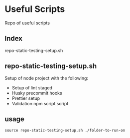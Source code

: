 # Useful Scripts

Repo of useful scripts

## Index

repo-static-testing-setup.sh

## repo-static-testing-setup.sh

Setup of node project with the following:

-   Setup of lint staged
-   Husky precommit hooks
-   Prettier setup
-   Validation npm script script

## usage

`source repo-static-testing-setup.sh ./folder-to-run-on`
